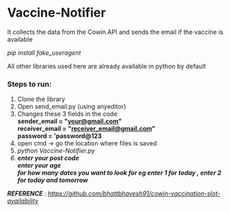 # Vaccine-Notifier
It collects the data from the Cowin API and sends the email if the vaccine is available

<i>pip install fake_useragent</i>

All other libraries used here are already available in python by default

<h3>Steps to run:</h3>

1. Clone the library
2. Open send_email.py (using anyeditor)
3. Changes these 3 fields in the code <br>
    <b>sender_email = "your@gmail.com"</b> <br>
    <b>receiver_email = "receiver_email@gmail.com"</b><br>
    <b>password = 'password@123</b><br>
4. open cmd -> go the location where files is saved
5. <i> python Vaccine-Notifier.py
  6. <b> enter your post code </b><br>
<b> enter your age</b><br>
<b> for how many dates you want to look for <i> eg enter 1 for today , enter 2 for today and tomorrow</i></b><br>
  
<b> REFERENCE </b>  : https://github.com/bhattbhavesh91/cowin-vaccination-slot-availability


